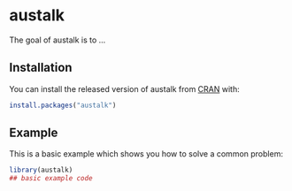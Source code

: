 # austalk

<!-- badges: start -->
<!-- badges: end -->

The goal of austalk is to ...

## Installation

You can install the released version of austalk from [CRAN](https://CRAN.R-project.org) with:

``` r
install.packages("austalk")
```

## Example

This is a basic example which shows you how to solve a common problem:

``` r
library(austalk)
## basic example code
```

